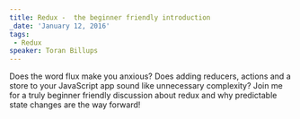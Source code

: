 ```yaml
---
title: Redux -  the beginner friendly introduction
_date: 'January 12, 2016'
tags:
 - Redux
speaker: Toran Billups
---
```


Does the word flux make you anxious? Does adding reducers, actions and a store
to your JavaScript app sound like unnecessary complexity? Join me for a truly
beginner friendly discussion about redux and why predictable state changes are
the way forward!

